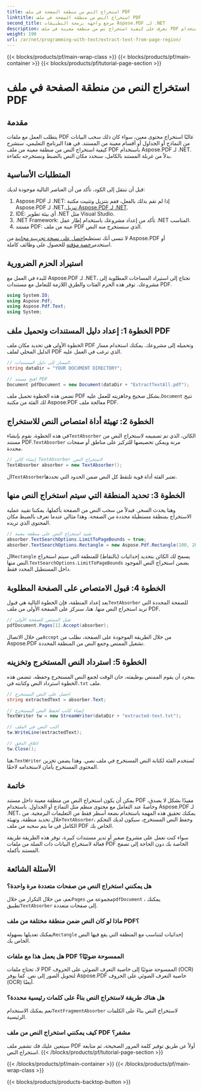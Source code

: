 ```yaml
---
title: استخراج النص من منطقة الصفحة في ملف PDF
linktitle: استخراج النص من منطقة الصفحة في ملف PDF
second_title: مرجع واجهة برمجة التطبيقات Aspose.PDF لـ .NET
description: تعرف على كيفية استخراج نص من منطقة معينة في ملف PDF باستخدام Aspose.PDF for .NET من خلال هذا الدليل التفصيلي. قم بجمع النص وحفظه بكفاءة من مستنداتك.
weight: 190
url: /ar/net/programming-with-text/extract-text-from-page-region/
---
```


{{< blocks/products/pf/main-wrap-class >}}
{{< blocks/products/pf/main-container >}}
{{< blocks/products/pf/tutorial-page-section >}}

# استخراج النص من منطقة الصفحة في ملف PDF

## مقدمة

يتطلب العمل مع ملفات PDF غالبًا استخراج محتوى معين، سواء كان ذلك سحب البيانات من النماذج أو الجداول أو أقسام معينة من المستند. في هذا البرنامج التعليمي، سنشرح كيفية استخراج النص من منطقة معينة من ملف PDF باستخدام Aspose.PDF لـ .NET. بدلاً من غربلة المستند بالكامل، سنحدد مكان النص بالضبط ونستخرجه بكفاءة.

## المتطلبات الأساسية

قبل أن ننتقل إلى الكود، تأكد من أن العناصر التالية موجودة لديك:

1.  Aspose.PDF لـ .NET: إذا لم تقم بذلك بالفعل، فقم بتنزيل وتثبيت مكتبة Aspose.PDF لـ .NET.[تنزيل Aspose.PDF لـ .NET](https://releases.aspose.com/pdf/net/).
2. IDE: أي بيئة تطوير .NET مثل Visual Studio.
3. .NET Framework: تأكد من إعداد مشروعك باستخدام إطار عمل .NET المناسب.
4. مستند PDF: عينة من ملف PDF الذي سنستخرج منه النص.

 لا تنسى أنك تستطيع[احصل على نسخة تجريبية مجانية](https://releases.aspose.com/) من Aspose.PDF أو استخدم[رخصة مؤقتة](https://purchase.aspose.com/temporary-license/) للحصول على وظائف كاملة.

## استيراد الحزم الضرورية

للبدء في العمل مع Aspose.PDF لـ .NET، تحتاج إلى استيراد المساحات المطلوبة إلى مشروعك. توفر هذه الحزم الفئات والطرق اللازمة للتعامل مع مستندات PDF.

```csharp
using System.IO;
using Aspose.Pdf;
using Aspose.Pdf.Text;
using System;
```

## الخطوة 1: إعداد دليل المستندات وتحميل ملف PDF

الخطوة الأولى هي تحديد مكان ملف PDF وتحميله إلى مشروعك. يمكنك استخدام مسار الدليل المحلي لملف PDF الذي ترغب في العمل عليه.

```csharp
// المسار إلى دليل المستندات.
string dataDir = "YOUR DOCUMENT DIRECTORY";

// افتح مستند PDF
Document pdfDocument = new Document(dataDir + "ExtractTextAll.pdf");
```

 تضمن هذه الخطوة تحميل ملف PDF بشكل صحيح وجاهزيته للعمل عليه.`Document` تتيح لك الفئة من مكتبة Aspose.PDF معالجة ملف PDF.

## الخطوة 2: تهيئة أداة امتصاص النص للاستخراج

 في هذه الخطوة، نقوم بإنشاء`TextAbsorber` الكائن، الذي تم تصميمه لاستخراج النص من مستند PDF.`TextAbsorber` مرنة ويمكن تخصيصها للتركيز على مناطق أو صفحات محددة.

```csharp
// إنشاء كائن TextAbsorber لاستخراج النص
TextAbsorber absorber = new TextAbsorber();
```

 ال`TextAbsorber`تعتبر الفئة أداة قوية تلتقط كل النص ضمن الحدود التي تحددها.

## الخطوة 3: تحديد المنطقة التي سيتم استخراج النص منها

وهنا يحدث السحر. فبدلاً من سحب النص من الصفحة بأكملها، يمكننا تقييد عملية الاستخراج بمنطقة مستطيلة محددة من الصفحة. وهذا مثالي عندما تعرف بالضبط مكان المحتوى الذي تريده.

```csharp
// تقييد استخراج النص على منطقة معينة
absorber.TextSearchOptions.LimitToPageBounds = true;
absorber.TextSearchOptions.Rectangle = new Aspose.Pdf.Rectangle(100, 200, 250, 350);
```

 ال`Rectangle` يسمح لك الكائن بتحديد إحداثيات (بالنقاط) للمنطقة التي سيتم استخراج النص منها.`TextSearchOptions.LimitToPageBounds` يضمن استخراج النص الموجود داخل المستطيل المحدد فقط.

## الخطوة 4: قبول الامتصاص على الصفحة المطلوبة

 بعد إعداد المنطقة، فإن الخطوة التالية هي قبول`TextAbsorber` للصفحة المحددة التي تريد استخراج النص منها. هنا، سنركز على الصفحة الأولى من ملف PDF.

```csharp
// تقبل الممتص للصفحة الأولى
pdfDocument.Pages[1].Accept(absorber);
```

 من خلال الاتصال`Accept` من خلال الطريقة الموجودة على الصفحة، نطلب من Aspose.PDF تشغيل الممتص وجمع النص من المنطقة المحددة.

## الخطوة 5: استرداد النص المستخرج وتخزينه

 بمجرد أن يقوم الممتص بوظيفته، حان الوقت لجمع النص المستخرج وحفظه. تتضمن هذه الخطوة استرداد النص وكتابته في`.txt` ملف.

```csharp
// احصل على النص المستخرج
string extractedText = absorber.Text;

// إنشاء كاتب لحفظ النص المستخرج
TextWriter tw = new StreamWriter(dataDir + "extracted-text.txt");

// اكتب النص في الملف
tw.WriteLine(extractedText);

// اغلاق الدفق
tw.Close();
```

 هنا،`TextWriter` تُستخدم الفئة لكتابة النص المستخرج في ملف نصي. وهذا يضمن تخزين المحتوى المستخرج بأمان لاستخدامه لاحقًا.

## خاتمة

 يمكن أن يكون استخراج النص من منطقة معينة داخل مستند PDF مفيدًا بشكل لا يصدق، وخاصةً عند التعامل مع محتوى منظم مثل النماذج أو الجداول. باستخدام Aspose.PDF لـ .NET، يمكنك تحقيق هذه المهمة باستخدام بضعة أسطر فقط من التعليمات البرمجية. من خلال تحديد منطقة، وتهيئة`TextAbsorber`، وحفظ النص المستخرج، سيكون لديك التحكم الكامل في ما يتم سحبه من ملف PDF الخاص بك.

سواء كنت تعمل على مشروع صغير أو تدير مستندات كبيرة، توفر هذه الطريقة طريقة فعالة لاستخراج البيانات ذات الصلة من ملفات PDF الخاصة بك دون الحاجة إلى تصفح المستند بأكمله.

## الأسئلة الشائعة

### هل يمكنني استخراج النص من صفحات متعددة مرة واحدة؟
 نعم، من خلال التكرار من خلال`Pages` مجموعة من`pdfDocument` ، يمكنك تطبيق`TextAbsorber` إلى صفحات متعددة.

### ماذا لو كان النص ضمن منطقة مختلفة من ملف PDF؟
 يمكنك تعديلها بسهولة`Rectangle` إحداثيات لتتناسب مع المنطقة التي يقع فيها النص الخاص بك.

### هل يعمل هذا مع ملفات PDF الممسوحة ضوئيًا؟
لا، تحتاج ملفات PDF الممسوحة ضوئيًا إلى خاصية التعرف الضوئي على الحروف (OCR) لتحويل الصور إلى نص. كما يوفر Aspose.PDF خاصية التعرف الضوئي على الحروف (OCR) أيضًا.

### هل هناك طريقة لاستخراج النص بناءً على كلمات رئيسية محددة؟
 نعم يمكنك الاستخدام`TextFragmentAbsorber` لاستخراج النص بناءً على الكلمات الرئيسية.

### كيف يمكنني استخراج النص من ملف PDF مشفر؟
سيتعين عليك فك تشفير ملف PDF أولاً عن طريق توفير كلمة المرور الصحيحة، ثم متابعة استخراج النص.
{{< /blocks/products/pf/tutorial-page-section >}}

{{< /blocks/products/pf/main-container >}}
{{< /blocks/products/pf/main-wrap-class >}}

{{< blocks/products/products-backtop-button >}}
